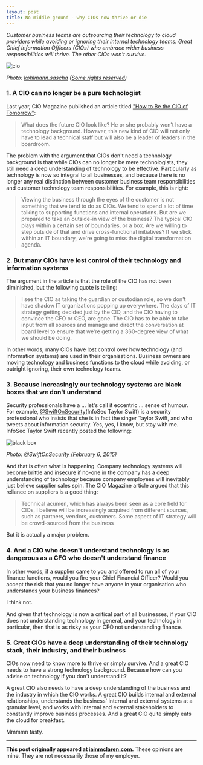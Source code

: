 ```yaml
---
layout: post
title: No middle ground - why CIOs now thrive or die
---
```


*Customer business teams are outsourcing their technology to cloud providers while avoiding or ignoring their internal technology teams. Great Chief Information Officers (CIOs) who embrace wider business responsibilities will thrive.  The other CIOs won't survive.*
 
![cio](http://iainmclaren.com/public/images/2015-02-11-cio.jpg)

*Photo: [kohlmann.sascha](https://www.flickr.com/photos/skohlmann/) ([Some rights reserved](https://creativecommons.org/licenses/by/2.0/))*

### 1. A CIO can no longer be a pure technologist

Last year, CIO Magazine published an article titled ["How to Be the CIO of Tomorrow"](http://www.cio.com/article/2849270/cio-role/how-to-be-the-cio-of-tomorrow.html):

> What does the future CIO look like? He or she probably won’t have a technology background. However, this new kind of CIO will not only have to lead a technical staff but will also be a leader of leaders in the boardroom.

The problem with the argument that CIOs don't need a technology background is that while CIOs can no longer be mere technologists, they still need a deep understanding of technology to be effective. Particularly as technology is now so integral to all businesses, and because there is no longer any real distinction between customer business team responsibilities and customer technology team responsibilities. For example, this is right:

> Viewing the business through the eyes of the customer is not something that we tend to do as CIOs. We tend to spend a lot of time talking to supporting functions and internal operations. But are we prepared to take an outside-in view of the business? The typical CIO plays within a certain set of boundaries, or a box. Are we willing to step outside of that and drive cross-functional initiatives? If we stick within an IT boundary, we're going to miss the digital transformation agenda.

### 2. But many CIOs have lost control of their technology and information systems 

The argument in the article is that the role of the CIO has not been diminished, but the following quote is telling:

> I see the CIO as taking the guardian or custodian role, so we don't have shadow IT organizations popping up everywhere. The days of IT strategy getting decided just by the CIO, and the CIO having to convince the CFO or CEO, are gone. The CIO has to be able to take input from all sources and manage and direct the conversation at board level to ensure that we're getting a 360-degree view of what we should be doing.
 
In other words, many CIOs have lost control over how technology (and information systems) are used in their organisations. Business owners are moving technology and business functions to the cloud while avoiding, or outright ignoring, their own technology teams.

### 3. Because increasingly our technology systems are black boxes that we don't understand

Security professionals have a ... let's call it eccentric ... sense of humour. For example, [@SwiftOnSecurity](https://twitter.com/SwiftOnSecurity)(InfoSec Taylor Swift) is a security professional who insists that she is in fact the singer Taylor Swift, and who tweets about information security. Yes, yes, I know, but stay with me. InfoSec Taylor Swift recently posted the following: 

![black box](http://iainmclaren.com/public/images/2015-02-11-blackbox.jpg)

*Photo: [@SwiftOnSecurity (February 6, 2015)](https://twitter.com/SwiftOnSecurity/status/563710484831301632)*

And that is often what is happening. Company technology systems will become brittle and insecure if no-one in the company has a deep understanding of technology because company employees will inevitably just believe supplier sales spin. The CIO Magazine article argued that this reliance on suppliers is a good thing:

> Technical acumen, which has always been seen as a core field for CIOs, I believe will be increasingly acquired from different sources, such as partners, vendors, customers. Some aspect of IT strategy will be crowd-sourced from the business

But it is actually a major problem.

### 4. And a CIO who doesn't understand technology is as dangerous as a CFO who doesn't understand finance

In other words, if a supplier came to you and offered to run all of your finance functions, would you fire your Chief Financial Officer? Would you accept the risk that you no longer have anyone in your organisation who understands your business finances?

I think not.

And given that technology is now a critical part of all businesses, if your CIO does not understanding technology in general, and your technology in particular, then that is as risky as your CFO not understanding finance.

### 5. Great CIOs have a deep understanding of their technology stack, their industry, and their business

CIOs now need to know more to thrive or simply survive. And a great CIO needs to have a strong technology background. Because how can you advise on technology if you don't understand it?

A great CIO also needs to have a deep understanding of the business and the industry in which the CIO works. A great CIO builds internal and external relationships, understands the business' internal and external systems at a granular level, and works with internal and external stakeholders to constantly improve business processes. And a great CIO quite simply eats the cloud for breakfast.

Mmmmn tasty.

---

**This post originally appeared at [iainmclaren.com](http://iainmclaren.com).**  These opinions are mine.  They are not necessarily those of my employer.